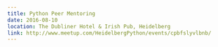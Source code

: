 ```yaml
---
title: Python Peer Mentoring
date: 2016-08-10
location: The Dubliner Hotel & Irish Pub, Heidelberg
link: http://www.meetup.com/HeidelbergPython/events/cpbfslyvlbnb/
---
```

